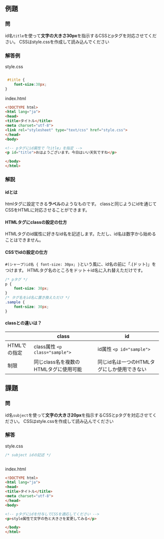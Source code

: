## 例題

### 問

id名`title`を使って**文字の大きさ30px**を指示するCSSとpタグを対応させてください。
CSSはstyle.cssを作成して読み込んでください

### 解答例
style.css

```css

 #title {
    font-size:30px;
}
```

index.html
```html
<!DOCTYPE html>
<html lang="ja">
<head>
<title>タイトル</title>
<meta charset="utf-8">
<link rel="stylesheet" type="text/css" href="style.css"> 
</head>
<body>

<!-- pタグにid属性で「title」を指定 -->
<p id="title">おはようございます。今日はいい天気ですね</p>

</body>
</html>
```

### 解説

#### idとは
htmlタグに設定できる**ラベル**のようなものです。
classと同じようにidを通じてCSSをHTMLに対応させることができます。


#### HTMLタグにclassの設定の仕方
HTMLタグのid属性に好きなid名を記述します。ただし、id名は数字から始めることはできません。

#### CSSでidの設定の仕方
`#(シャープ)id名 { font-size: 30px; }`という風に、id名の前に「.(ドット)」をつけます。
HTMLタグ名のところをドット＋id名に入れ替えただけです。


```css
/* pタグ */
p {    
    font-size: 30px;
}
/* タグ名をid名に置き換えただけ */
.sample {    
    font-size: 30px;
}
```

#### classとの違いは？
| |class|id|
| --- | --- | --- |
| HTMLでの指定 | class属性 `<p class="sample">` | id属性 `<p id="sample">` |
| 制限 | 同じclass名を複数のHTMLタグに使用可能 | 同じid名は一つのHTMLタグにしか使用できない  |
 

## 課題

### 問
id名`subject`を使って**文字の大きさ20px**を指示するCSSとpタグを対応させてください。
CSSはstyle.cssを作成して読み込んでください

### 解答

style.css
```css
/* subject idの記述 */
 
```

index.html
```html
<!DOCTYPE html>
<html lang="ja">
<head>
<title>タイトル</title>
<meta charset="utf-8">
</head>
<body>

<!-- pタグにidを付与してCSSを適応してください -->
<p>style属性で文字の色と大きさを変更してみる</p>

</body>
</html>
```

<script language="heredocument" id="default_html">
<!-- pタグにidを付与してCSSを適応してください -->
<p>style属性で文字の色と大きさを変更してみる</p>
</script>
<script>
var default_html = document.getElementById("default_html").text;
</script>

<script language="heredocument" id="default_css">
/\* subject idの記述 \*/
</script>
<script>
var default_css = document.getElementById("default_css").text;
</script>
